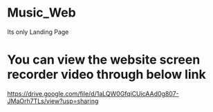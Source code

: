 # Music_Web
Its only Landing Page 

# You can view the website screen recorder video through below link
https://drive.google.com/file/d/1aLQW0GfqiCUicAAd0g807-JMaOrh7TLs/view?usp=sharing